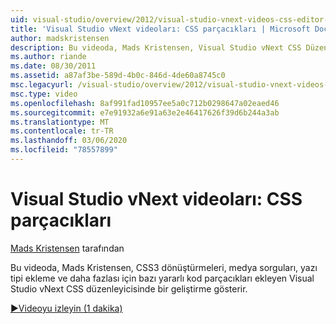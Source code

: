 ```yaml
---
uid: visual-studio/overview/2012/visual-studio-vnext-videos-css-editor-snippets
title: 'Visual Studio vNext videoları: CSS parçacıkları | Microsoft Docs'
author: madskristensen
description: Bu videoda, Mads Kristensen, Visual Studio vNext CSS Düzenleyicisi 'nde CSS3 dönüştürmeleri, medya q. için bazı yararlı kod parçacıkları ekleyen bir geliştirme gösterir.
ms.author: riande
ms.date: 08/30/2011
ms.assetid: a87af3be-589d-4b0c-846d-4de60a8745c0
msc.legacyurl: /visual-studio/overview/2012/visual-studio-vnext-videos-css-editor-snippets
msc.type: video
ms.openlocfilehash: 8af991fad10957ee5a0c712b0298647a02eaed46
ms.sourcegitcommit: e7e91932a6e91a63e2e46417626f39d6b244a3ab
ms.translationtype: MT
ms.contentlocale: tr-TR
ms.lasthandoff: 03/06/2020
ms.locfileid: "78557899"
---
```

# <a name="visual-studio-vnext-videos-css-snippets"></a>Visual Studio vNext videoları: CSS parçacıkları

[Mads Kristensen](https://github.com/madskristensen) tarafından

Bu videoda, Mads Kristensen, CSS3 dönüştürmeleri, medya sorguları, yazı tipi ekleme ve daha fazlası için bazı yararlı kod parçacıkları ekleyen Visual Studio vNext CSS düzenleyicisinde bir geliştirme gösterir.

[&#9654;Videoyu izleyin (1 dakika)](https://channel9.msdn.com/Blogs/ASP-NET-Site-Videos/visual-studio-vnext-videos-css-editor-snippets)
